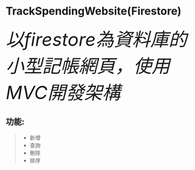 # TrackSpendingWebsite(Firestore)
<font size=60>*以firestore為資料庫的小型記帳網頁，使用MVC開發架構* </font>
## 功能:
 > * 新增
 > * 查詢
 > * 刪除
 > * 排序
